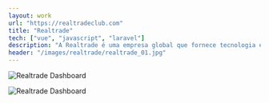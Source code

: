 ```yaml
---
layout: work
url: "https://realtradeclub.com"
title: "Realtrade"
tech: ["vue", "javascript", "laravel"]
description: "A Realtrade é uma empresa global que fornece tecnologia e inteligência de ponta. Nossa missão é oferecer a melhor experiência em serviços de negociação e arbitragem de criptomoedas, com características únicas que proporcionam total segurança e controle de custódia de capital de terceiros. Adotamos a transparência como o principal pilar para orientar todas as nossas ações e priorizamos a excelência na prestação de serviços."
header: "/images/realtrade/realtrade_01.jpg"
---
```


![Realtrade Dashboard](/images/realtrade/realtrade_02.jpg)

![Realtrade Dashboard](/images/realtrade/realtrade_03.jpg)
